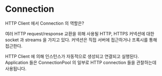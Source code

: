 # Connection

HTTP Client 에서 Connection 의 역할은?

여러 HTTP request/response 교환을 위해 사용될 HTTP, HTTPS 커넥션에 대한 socket 과 streams 을 가지고 있다.
커넥션은 직접 서버에 접근하거나 프록시를 통해 접근한다.

HTTP Client 에 의해 인스턴스가 자동적으로 생성되고 연결되고 실행된다.
Application 들은 ConnectionPool 의 일부로 HTTP connection 들을 관찰하는데 사용됩니다.


